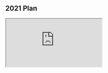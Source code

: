 ## 2021 Plan

<iframe src="https://docs.google.com/spreadsheets/d/e/2PACX-1vQ8XHlO0E7V3_o0zV6CyWkXaeLUl-tv-0KT2nGhnfBfzUiBAmuLcb4j154vil9hLlQzDqFlUF7x0Igk/pubhtml?gid=0&amp;single=true&amp;widget=true&amp;headers=false"></iframe>